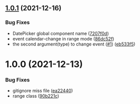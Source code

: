 ## [1.0.1](https://github.com/mengxiong10/vue-datepicker-next/compare/v1.0.0...v1.0.1) (2021-12-16)


### Bug Fixes

* DatePicker global component name ([7207f0d](https://github.com/mengxiong10/vue-datepicker-next/commit/7207f0d20c8e4abe3d95e2778d043a11133b9bd1))
* event calendar-change in range mode ([86dc52f](https://github.com/mengxiong10/vue-datepicker-next/commit/86dc52f4a71adde27d3c4bcd370484ceafa585be))
* the second argument(type) to change event ([#1](https://github.com/mengxiong10/vue-datepicker-next/issues/1)) ([eb533f5](https://github.com/mengxiong10/vue-datepicker-next/commit/eb533f50b93dc4324342ab2669a35a7272ebc799))



# 1.0.0 (2021-12-13)


### Bug Fixes

* gitignore miss file ([ea22440](https://github.com/mengxiong10/vue-datepicker-next/commit/ea22440d62c7434c70d8f3bc0c3d6db9a6b082fc))
* range class ([90b221c](https://github.com/mengxiong10/vue-datepicker-next/commit/90b221c4171ef7e6e1a4879b7913391af90b76bd))



